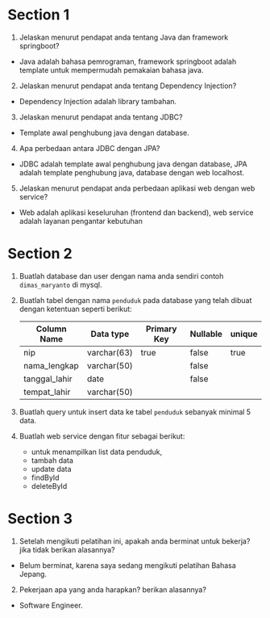 # Section 1

1. Jelaskan menurut pendapat anda tentang Java dan framework springboot?
- Java adalah bahasa pemrograman, framework springboot adalah template untuk mempermudah pemakaian bahasa java.
2. Jelaskan menurut pendapat anda tentang Dependency Injection?
- Dependency Injection adalah library tambahan.
3. Jelaskan menurut pendapat anda tentang JDBC?
- Template awal penghubung java dengan database.
4. Apa perbedaan antara JDBC dengan JPA?
- JDBC adalah template awal penghubung java dengan database, JPA adalah template penghubung java, database dengan web localhost.
5. Jelaskan menurut pendapat anda perbedaan aplikasi web dengan web service?
- Web adalah aplikasi keseluruhan (frontend dan backend), web service adalah layanan pengantar kebutuhan

# Section 2

1. Buatlah database dan user dengan nama anda sendiri contoh `dimas_maryanto` di mysql.
2. Buatlah tabel dengan nama `penduduk` pada database yang telah dibuat dengan ketentuan seperti berikut:
    
    | Column Name   | Data type     | Primary Key | Nullable | unique |
    |---------------|---------------|-------------|----------|--------|
    | nip           | varchar(63)   | true        | false    | true   |
    | nama_lengkap  | varchar(50)   |             | false    |        |
    | tanggal_lahir | date          |             | false    |        |
    | tempat_lahir  | varchar(50)   |             |          |        |
    
3. Buatlah query untuk insert data ke tabel `penduduk` sebanyak minimal 5 data.
4. Buatlah web service dengan fitur sebagai berikut:
    - untuk menampilkan list data penduduk, 
    - tambah data
    - update data
    - findById
    - deleteById

# Section 3

1. Setelah mengikuti pelatihan ini, apakah anda berminat untuk bekerja? jika tidak berikan alasannya?
- Belum berminat, karena saya sedang mengikuti pelatihan Bahasa Jepang.
2. Pekerjaan apa yang anda harapkan? berikan alasannya?
- Software Engineer.